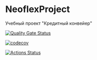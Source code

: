 # NeoflexProject
Учебный проект "Кредитный конвейер"

[![Quality Gate Status](https://sonarcloud.io/api/project_badges/measure?project=olKirp_NeoflexProject&metric=alert_status)](https://sonarcloud.io/summary/new_code?id=olKirp_NeoflexProject)

[![codecov](https://codecov.io/gh/olKirp/NeoflexProject/graph/badge.svg?token=3K23QAU7AR)](https://codecov.io/gh/olKirp/NeoflexProject)

[![Actions Status](https://github.com/olKirp/NeoflexProject/workflows/github-actions-neoflex.yml/badge.svg)](https://github.com/olKirp/NeoflexProject/actions)

